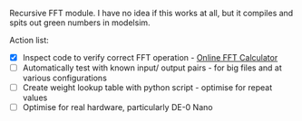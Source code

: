 Recursive FFT module. I have no idea if this works at all, but it compiles and spits out green numbers in modelsim.

Action list:
- [x] Inspect code to verify correct FFT operation - [Online FFT Calculator](http://scistatcalc.blogspot.com/2013/12/fft-calculator.html)
- [ ] Automatically test with known input/ output pairs - for big files and at various configurations
- [ ] Create weight lookup table with python script - optimise for repeat values
- [ ] Optimise for real hardware, particularly DE-0 Nano
